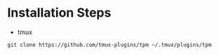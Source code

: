 # Installation Steps

* tmux
```
git clone https://github.com/tmux-plugins/tpm ~/.tmux/plugins/tpm
```
